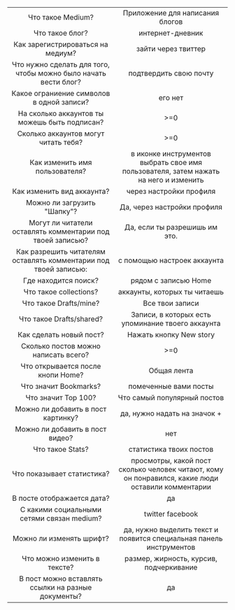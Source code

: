 |         |             |
|:--------:|:----------:|
|Что такое Medium?|Приложение для написания блогов|
|Что такое блог?|интернет-дневник|
|Как зарегистрироваться на медиум?|зайти через твиттер|
|Что нужно сделать для того, чтобы можно было начать вести блог?|подтвердить cвою почту|
|Какое ограниение символов в одной записи?|его нет|
|На сколько аккаунтов ты можешь быть подписан?|>=0|
|Сколько аккаунтов могут читать тебя?|>=0|
|Как изменить имя пользователя? |в иконке инструментов выбрать свое имя пользователя, затем нажать на него и изменить|
|Как изменить вид аккаунта?|через настройки профиля|
|Можно ли загрузить "Шапку"?|Да, через настройки профиля|
|Могут ли читатели оставлять комментарии под твоей записью?|Да, если ты разрешишь им это.|
|Как разрешить читателям оставлять комментарии под твоей записью:|с помощью настроек аккаунта|
|Где находится поиск?|рядом с записью Home|
|Что такое collections?|аккаунты, которых ты читаешь|
|Что такое Drafts/mine?|Все твои записи|
|Что такое Drafts/shared?|Записи, в которых есть упоминание твоего аккаунта|
|Как сделать новый пост?|Нажать кнопку New story|
|Сколько постов можно написать всего?|>=0|
|Что открывается после кнопи Home?|Общая лента|
|Что значит Bookmarks?|помеченные вами посты|
|Что значит Top 100?|Что самый популярный постов|
|Можно ли добавить в пост картинку?|да, нужно надать на значок +|
|Можно ли добавить в пост видео?|нет|
|Что такое Stats?|статистика твоих постов|
|Что показывает статистика?|просмотры, какой пост сколько человек читают, кому он понравился, какие люди оставили комментарии|
|В посте отображается дата?|да|
|С какими социальными сетями связан medium?|twitter facebook|
|Можно ли изменять шрифт?|да, нужно выделить текст и появится специальная панель инструментов|
|Что можно изменить в тексте?|размер, жирность, курсив, подчеркивание
|В пост можно вставлять ссылки на разные документы?|да|
